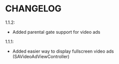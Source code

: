 CHANGELOG
=========

1.1.2:
 - Added parental gate support for video ads

1.1.1:
 - Added easier way to display fullscreen video ads (SAVideoAdViewController)